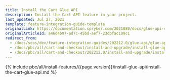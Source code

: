 ```yaml
---
title: Install the Cart Glue API
description: Install the Cart API feature in your project.
last_updated: Jul 27, 2021
template: feature-integration-guide-template
originalLink: https://documentation.spryker.com/2021080/docs/glue-api-cart-feature-integration
originalArticleId: a46d4b97-ad7c-45bd-aef7-23dbfac109c1
redirect_from:
  - /docs/scos/dev/feature-integration-guides/202212.0/glue-api/glue-api-cart-feature-integration.html
  - /docs/pbc/all/cart-and-checkout/install-and-upgrade/install-glue-api/install-the-cart-glue-api.html
  - /docs/pbc/all/cart-and-checkout/202212.0/install-and-upgrade/install-glue-api/install-the-cart-glue-api.html
---
```


{% include pbc/all/install-features/{{page.version}}/install-glue-api/install-the-cart-glue-api.md %} <!-- To edit, see /_includes/pbc/all/install-features/202212.0/install-glue-api/install-the-cart-glue-api.md -->
